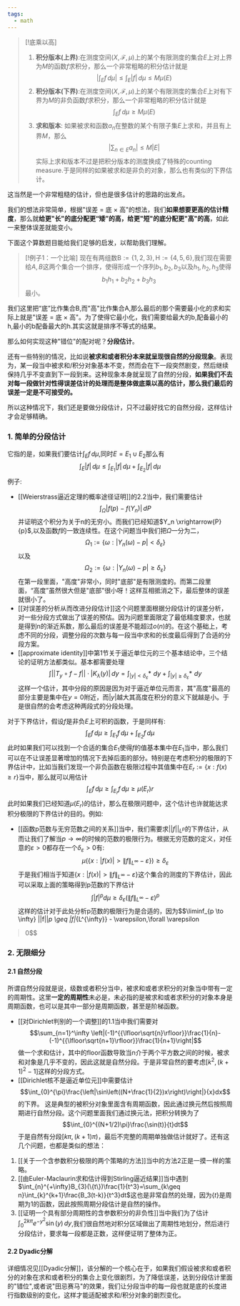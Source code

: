```yaml
---
tags:
  - math
---
```

> [!底乘以高]
> 1. **积分版本(上界)**:在测度空间$(X,\mathcal{F},\mu)$上的某个有限测度的集合$E$上对上界为$M$的函数$f$求积分，那么一个非常粗略的积分估计就是$$\left|\int_{E}f\,d\mu\right|\leq \int_{E}\left|f\right|\,d\mu\leq M\mu(E)$$
> 3. **积分版本(下界)**:在测度空间$(X,\mathcal{F},\mu)$上的某个有限测度的集合$E$上对有下界为$M$的非负函数$f$求积分，那么一个非常粗略的积分估计就是$$\int_{E}f\,d\mu \geq M\mu(E)$$
> 4. **求和版本**: 如果被求和函数$a_n$在整数的某个有限子集$E$上求和，并且有上界$M$，那么$$\left|\sum_{n\in E} a_n \right| \leq M |E| $$实际上求和版本不过是把积分版本的测度换成了特殊的counting measure.于是同样的如果被求和是非负的对象，那么也有类似的下界估计。

这当然是一个非常粗糙的估计，但也是很多估计的思路的出发点。

我们的想法非常简单，根据"误差 = 底 $\times$ 高"的想法，我们**如果想要更高的估计精度**，那么就**给更"长"的底分配更“矮”的高，给更"短"的底分配更"高"的高**，如此一来整体误差就能变小。

下面这个算数题目能给我们足够的启发，以帮助我们理解。

> [!例子1：一个比喻]
> 现在有两组数$\text{B}:=\{1,2,3\},\text{H}:=\{4,5,6\}$,我们现在需要给$A,B$这两个集合一个排序，使得形成一个序列$b_1,b_2,b_3$以及$h_1,h_2,h_3$使得$$b_1h_1+b_2h_2+b_3h_3$$最小。

我们这里把“底”比作集合B,而"高"比作集合A,那么最后的那个需要最小化的求和实际上就是"误差 = 底 $\times$ 高"。为了使得它最小化，我们需要给最大的b,配备最小的h,最小的b配备最大的h.其实这就是排序不等式的结果。

那么如何实现这种"错位"的配对呢？**分段估计**。

还有一些特别的情况，比如说**被求和或者积分本来就呈现很自然的分段现象**。表现为，某一段当中被求和/积分对象基本不变，然而会在下一段突然剧变，然后继续保持几乎不变直到下一段到来。这种现象本身就呈现了自然的分段，**如果我们不去对每一段做针对性得误差估计的处理而是整体做底乘以高的估计，那么我们最后的误差一定是不可接受的。**

所以这种情况下，我们还是要做分段估计，只不过最好找它的自然分段，这样估计才会足够精确。



### 1. 简单的分段估计

它指的是，如果我们要估计$\int_{E}f\,d\mu$,同时$E = E_1\cup E_2$那么有$$\int_{E}\left|f\right|\,d\mu \leq \int_{E_1}\left|f\right|\,d\mu +\int_{E_2}\left|f\right|\,d\mu $$
例子:
* [[Weierstrass逼近定理的概率途径证明]]的2.2当中，我们需要估计$$\int_{\Omega}|f(p)-f(Y_n)|\,dP $$并证明这个积分为关于n的无穷小。而我们已经知道$Y_n \xrightarrow{P}{p}$,以及函数$f$的一致连续性。在这个问题当中我们把$\Omega$一分为二，$$\Omega_1:=\{\omega:|Y_n(\omega)-p|<\delta_{\varepsilon}\}$$以及$$\Omega_2:=\{\omega:|Y_n(\omega)-p|\geq \delta_{\varepsilon}\}$$在第一段里面，"高度"非常小，同时"底部"是有限测度的。而第二段里面，“高度”虽然很大但是"底部"很小呀！这样互相抵消之下，最后整体的误差就很小了。
* [[对误差的分析从而改进分段估计]]这个问题里面根据分段估计的误差分析，对一些分段方式做出了误差的预估。因为问题里面限定了最低精度要求，也就是得到n的渐近系数，那么最后的误差是不能超过$o(n)$的。在这个基础上，考虑不同的分段，调整分段的次数与每一段当中求和的长度最后得到了合适的分段方案。
* [[approximate identity]]中第1节关于逼近单位元的三个基本结论中，三个结论的证明方法都类似。基本都需要处理$$\int ||T_y\circ f-f||\cdot|K_{\lambda}(y)|\,dy = \int_{|y|<\delta_\varepsilon}*\,\,dy+ \int_{|y|\geq \delta_\varepsilon}*\,\,dy $$这样一个估计，其中分段的原因是因为对于逼近单位元而言，其"高度"最高的部分主要是集中在$y=0$附近，而$|y|$越大其高度在积分的意义下就越是小。于是很自然的会考虑这种两段式的分段处理。

对于下界估计，假设$f$是非负$E$上可积的函数，于是同样有:
$$\int_E f\,d\mu\geq \int_{E_1}f\,d\mu+\int_{E_2}f\,d\mu $$
此时如果我们可以找到一个合适的集合$E_1$使得$f$的值基本集中在$E_1$当中，那么我们可以在不让误差显著增加的情况下去掉后面的部分。特别是在考虑积分的极限的下界估计中，比如当我们发现一个非负函数在极限过程中其值集中在$E_{r}:=\{x:f(x)\geq r\}$当中，那么就可以用估计$$\int_E f\,d\mu  \geq \int_{E_r}f\,d\mu\geq \mu(E_r)r$$
此时如果我们已经知道$\mu(E_r)$的估计，那么在极限问题中，这个估计也许就能达求积分极限的下界估计的目的。例如:

* [[函数p范数与无穷范数之间的关系]]当中，我们需要求$||f||_{L^p}$的下界估计，从而让我们了解当$p\to \infty$的时候的范数的极限行为。根据无穷范数的定义，对任意的$\varepsilon >0$都存在一个$\delta_{\varepsilon}>0$有:$$\mu\left(\left\{x:|f(x)| >\|f\|_{L^{\infty}} -\varepsilon\right\}\right)\geq\delta_{\varepsilon}$$于是我们相当于知道$\left\{x:|f(x)| >\|f\|_{L^{\infty}} -\varepsilon\right\}$这个集合的测度的下界估计，因此可以采取上面的策略得到p范数的下界估计$$\int|f|^pd\mu \geq \delta_{\varepsilon}
(\|f\|_{L^{\infty}} -
\varepsilon)^p$$这样的估计对于此处分析p范数的极限行为是合适的，因为$$\liminf_{p \to \infty} ||f||_p \geq
\|f\|_{L^{\infty}} - \varepsilon,\forall \varepsilon
>0$$
### 2. 无限细分

#### 2.1 自然分段
所谓自然分段就是说，级数或者积分当中，被求和或者求积分的对象当中带有一定的周期性。这里**一定的周期性**未必是，未必指的是被求和或者求积分的对象本身是周期函数，也可以是其中一部分是周期函数，甚至是阶梯函数。

* [[对Dirichlet判别的一个调整]]的1.1当中我们需要对$$\sum_{n=1}^\infty
\left|(-1)^{{\lfloor\sqrt{n}\rfloor}}\frac{1}{n}-(-1)^{{\lfloor\sqrt{n+1}\rfloor}}\frac{1}{n+1}\right|$$做一个求和估计，其中的floor函数导致当n介于两个平方数之间的时候，被求和对象是几乎不变的，因此这就是自然分段。于是非常自然的要考虑$[k^2,(k+1)^2-1]$这样的分段方式。
* [[Dirichlet核不是逼近单位元]]中需要估计$$\int_{0}^{\pi}\frac{\left|\sin\left((N+\frac{1}{2})x\right)\right|}{x}dx$$的下界。
这是典型的被积分对象里面含有周期函数，因此通过换元然后按照周期进行自然分段。这个问题里面我们通过换元法，把积分转换为了$$\int_{0}^{(N+1/2)\pi}\frac{\sin(t)}{t}dt$$于是自然有分段$[k\pi,(k+1)\pi)$，最后不完整的周期单独做估计就好了。还有这几个问题，也都是类似的想法：
1. [[关于一个含参数积分极限的两个策略的方法]]当中的方法2正是一摸一样的策略。
2. [[由Euler-Maclaurin求和估计得到Stirling逼近结果]]当中遇到$\int_{n}^{+\infty}B_{3}(\{t\})\frac{1}{t^3}=\sum_{k\geq n}\int_{k}^{k+1}\frac{B_3(t-k)}{t^3}dt$这也是非常自然的处理，因为$\{t\}$是周期为1的函数，因此按照周期分段估计是自然的操作。
3. [[证明一个具有部分周期性的含参数积分的非负性]]当中我们为了估计$\int_{0}^{2k\pi}e^{-y^2}\sin(y)\,dy$,我们很自然地对积分区域做出了周期性地划分，然后进行分段估计，要求每一段都是正数，这样便证明了整体为正。
#### 2.2 Dyadic分解
详细情况见[[Dyadic分解]]，该分解的一个核心在于，如果我们假设被求和或者积分的对象在求和或者积分的集合上变化很剧烈，为了降低误差，达到分段估计里面的"错位",或者说"田忌赛马"的效果，我们让分段当中的每一段也就是底的长度进行指数级别的变化，这样才能适配被求和/积分对象的剧烈变化。
